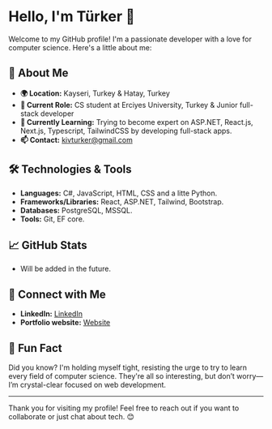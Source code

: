 # Hello, I'm Türker 👋

Welcome to my GitHub profile! I'm a passionate developer with a love for computer science. Here's a little about me:

## 🚀 About Me

- **🌍 Location:** Kayseri, Turkey & Hatay, Turkey
- **💼 Current Role:** CS student at Erciyes University, Turkey & Junior full-stack developer
- **🌱 Currently Learning:** Trying to become expert on ASP.NET, React.js, Next.js, Typescript, TailwindCSS by developing full-stack apps. 
- **📫 Contact:** kivturker@gmail.com

## 🛠️ Technologies & Tools

- **Languages:** C#, JavaScript, HTML, CSS and a litte Python.
- **Frameworks/Libraries:** React, ASP.NET, Tailwind, Bootstrap.
- **Databases:** PostgreSQL, MSSQL.
- **Tools:** Git, EF core.

## 📈 GitHub Stats

- Will be added in the future.

## 🌟 Connect with Me

- **LinkedIn:** [LinkedIn](https://www.linkedin.com/in/turkerkiv/)
- **Portfolio website:** [Website](https://sites.google.com/view/turkerkiv)

## 🎉 Fun Fact

Did you know? I'm holding myself tight, resisting the urge to try to learn every field of computer science. They're all so interesting, but don’t worry—I’m crystal-clear focused on web development.

---

Thank you for visiting my profile! Feel free to reach out if you want to collaborate or just chat about tech. 😊


<!--
**turkerkiv/turkerkiv** is a ✨ _special_ ✨ repository because its `README.md` (this file) appears on your GitHub profile.

Here are some ideas to get you started:

- 🔭 I’m currently working on ...
- 🌱 I’m currently learning ...
- 👯 I’m looking to collaborate on ...
- 🤔 I’m looking for help with ...
- 💬 Ask me about ...
- 📫 How to reach me: ...
- 😄 Pronouns: ...
- ⚡ Fun fact: ...
-->
